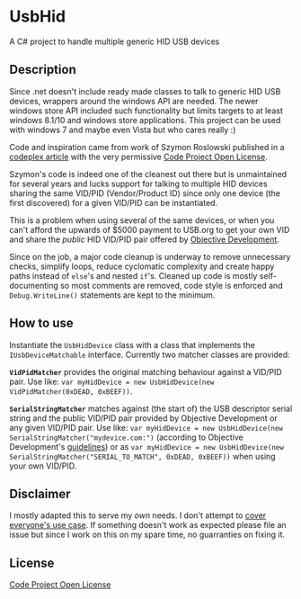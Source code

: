 # UsbHid
A C# project to handle multiple generic HID USB devices

## Description

Since .net doesn't include ready made classes to talk to generic HID USB devices, wrappers around the windows API are needed. The newer windows store API included such functionality but limits targets to at least windows 8.1/10 and windows store applications. This project can be used with windows 7 and maybe even Vista but who cares really :)

Code and inspiration came from work of Szymon Roslowski published in a [codeplex article](https://www.codeproject.com/Tips/530836/Csharp-USB-HID-Interface) with the very permissive [Code Project Open License](https://www.codeproject.com/info/cpol10.aspx).

Szymon's code is indeed one of the cleanest out there but is unmaintained for several years and lucks support for talking to multiple HID devices sharing the same VID/PID (Vendor/Product ID) since only one device (the first discovered) for a given VID/PID can be instantiated.

This is a problem when using several of the same devices, or when you can't afford the upwards of $5000 payment to USB.org to get your own VID and share the _public_ HID VID/PID pair offered by [Objective Development][OD].

Since on the job, a major code cleanup is underway to remove unnecessary checks, simplify loops, reduce cyclomatic complexity and create happy paths instead of `else`'s and nested `if`'s. Cleaned up code is mostly self-documenting so most comments are removed, code style is enforced and `Debug.WriteLine()` statements are kept to the minimum.

## How to use

Instantiate the `UsbHidDevice` class with a class that implements the `IUsbDeviceMatchable` interface. Currently two matcher classes are provided:

__`VidPidMatcher`__ provides the original matching behaviour against a VID/PID pair. Use like: `var myHidDevice = new UsbHidDevice(new VidPidMatcher(0xDEAD, 0xBEEF))`.

__`SerialStringMatcher`__ matches against (the start of) the USB descriptor serial string and the public VID/PID pair provided by Objective Development or any given VID/PID pair.
Use like: `var myHidDevice = new UsbHidDevice(new SerialStringMatcher("mydevice.com:")` (according to Objective Development's [guidelines][OD]) or as `var myHidDevice = new UsbHidDevice(new SerialStringMatcher("SERIAL_TO_MATCH", 0xDEAD, 0xBEEF))` when using your own VID/PID.

## Disclaimer

I mostly adapted this to serve my _own_ needs. I don't attempt to [cover everyone's use case](https://imgs.xkcd.com/comics/standards.png). If something doesn't work as expected please file an issue but since I work on this on my spare time, no guarranties on fixing it.

## License

[Code Project Open License](https://www.codeproject.com/info/cpol10.aspx)

[OD]:https://github.com/obdev/v-usb/blob/master/usbdrv/USB-IDs-for-free.txt